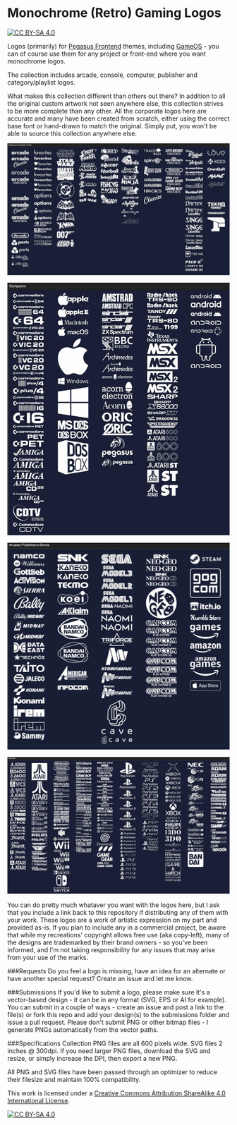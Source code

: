 # Monochrome (Retro) Gaming Logos

[![CC BY-SA 4.0][cc-by-sa-shield]][cc-by-sa]


Logos (primarily) for [Pegasus Frontend](https://pegasus-frontend.org/) themes, including [GameOS](https://github.com/PlayingKarrde/gameOS) - you can of course use them for any project or front-end where you want monochrome logos.

The collection includes arcade, console, computer, publisher and category/playlist logos.

What makes this collection different than others out there? In addition to all the original custom artwork not seen anywhere else, this collection strives to be more complete than any other. All the corporate logos here are accurate and many have been created from scratch, either using the correct base font or hand-drawn to match the original. Simply put, you won't be able to source this collection anywhere else.

![sample of logos](https://github.com/HVR88/Monochrome-Gaming-Logos/blob/main/monochrome-sample.jpg)

![sample of logos](https://github.com/HVR88/Monochrome-Gaming-Logos/blob/main/monochrome-sample2.jpg)

![sample of logos](https://github.com/HVR88/Monochrome-Gaming-Logos/blob/main/monochrome-sample3.jpg)

![sample of logos](https://github.com/HVR88/Monochrome-Gaming-Logos/blob/main/monochrome-sample4.jpg)


You can do pretty much whataver you want with the logos here, but I ask that you include a link back to this repository if distributing any of them with your work. These logos are a work of artistic expression on my part and provided as-is. If you plan to include any in a commercial project, be aware that while my recreations' copyright allows free use (aka copy-left), many of the designs are trademarked by their brand owners - so you've been informed, and I'm not taking responsibility for any issues that may arise from your use of the marks. 

###Requests
Do you feel a logo is missing, have an idea for an alternate or have another special request? Create an issue and let me know.

###Submissions
If you'd like to submit a logo, please make sure it's a vector-based design - it can be in any format (SVG, EPS or AI for example). You can submit in a couple of ways - create an issue and post a link to the file(s) or fork this repo and add your design(s) to the submissions folder and issue a pull request. Please don't submit PNG or other bitmap files - I generate PNGs automatically from the vector paths.

###Specifications
Collection PNG files are all 600 pixels wide.  SVG files 2 inches @ 300dpi. If you need larger PNG files, download the SVG and resize, or simply increase the DPI, then export a new PNG.

All PNG and SVG files have been passed through an optimizer to reduce their filesize and maintain 100% compatibility.

This work is licensed under a
[Creative Commons Attribution ShareAlike 4.0 International License][cc-by-sa].

[![CC BY-SA 4.0][cc-by-sa-image]][cc-by-sa]

[cc-by-sa]: http://creativecommons.org/licenses/by-sa/4.0/
[cc-by-sa-image]: https://licensebuttons.net/l/by-sa/4.0/88x31.png
[cc-by-sa-shield]: https://img.shields.io/badge/License-CC%20BY--SA%204.0-lightgrey.svg


